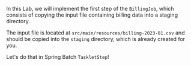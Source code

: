 In this Lab, we will implement the first step of the `BillingJob`, which consists of copying the input file containing billing data into a staging directory.

The input file is located at `src/main/resources/billing-2023-01.csv` and should be copied into the `staging` directory, which is already created for you.

Let's do that in Spring Batch `TaskletStep`!
